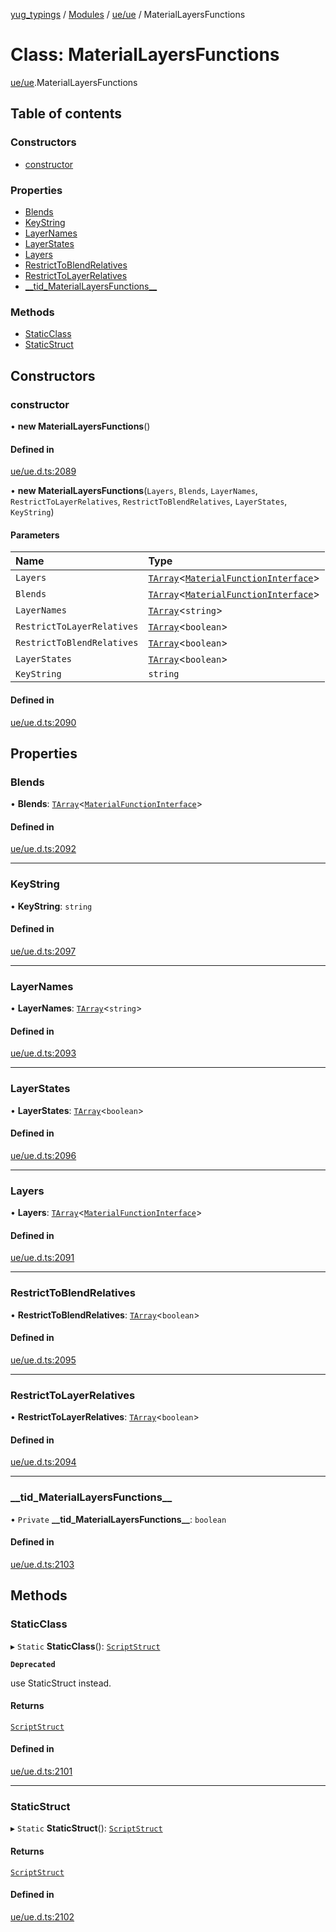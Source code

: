 [yug_typings](../README.md) / [Modules](../modules.md) / [ue/ue](../modules/ue_ue.md) / MaterialLayersFunctions

# Class: MaterialLayersFunctions

[ue/ue](../modules/ue_ue.md).MaterialLayersFunctions

## Table of contents

### Constructors

- [constructor](ue_ue.MaterialLayersFunctions.md#constructor)

### Properties

- [Blends](ue_ue.MaterialLayersFunctions.md#blends)
- [KeyString](ue_ue.MaterialLayersFunctions.md#keystring)
- [LayerNames](ue_ue.MaterialLayersFunctions.md#layernames)
- [LayerStates](ue_ue.MaterialLayersFunctions.md#layerstates)
- [Layers](ue_ue.MaterialLayersFunctions.md#layers)
- [RestrictToBlendRelatives](ue_ue.MaterialLayersFunctions.md#restricttoblendrelatives)
- [RestrictToLayerRelatives](ue_ue.MaterialLayersFunctions.md#restricttolayerrelatives)
- [\_\_tid\_MaterialLayersFunctions\_\_](ue_ue.MaterialLayersFunctions.md#__tid_materiallayersfunctions__)

### Methods

- [StaticClass](ue_ue.MaterialLayersFunctions.md#staticclass)
- [StaticStruct](ue_ue.MaterialLayersFunctions.md#staticstruct)

## Constructors

### constructor

• **new MaterialLayersFunctions**()

#### Defined in

[ue/ue.d.ts:2089](https://github.com/YugMetaverse/yug_typings/blob/b7d9b19/ue/ue.d.ts#L2089)

• **new MaterialLayersFunctions**(`Layers`, `Blends`, `LayerNames`, `RestrictToLayerRelatives`, `RestrictToBlendRelatives`, `LayerStates`, `KeyString`)

#### Parameters

| Name | Type |
| :------ | :------ |
| `Layers` | [`TArray`](../interfaces/ue_puerts.TArray.md)<[`MaterialFunctionInterface`](ue_ue.MaterialFunctionInterface.md)\> |
| `Blends` | [`TArray`](../interfaces/ue_puerts.TArray.md)<[`MaterialFunctionInterface`](ue_ue.MaterialFunctionInterface.md)\> |
| `LayerNames` | [`TArray`](../interfaces/ue_puerts.TArray.md)<`string`\> |
| `RestrictToLayerRelatives` | [`TArray`](../interfaces/ue_puerts.TArray.md)<`boolean`\> |
| `RestrictToBlendRelatives` | [`TArray`](../interfaces/ue_puerts.TArray.md)<`boolean`\> |
| `LayerStates` | [`TArray`](../interfaces/ue_puerts.TArray.md)<`boolean`\> |
| `KeyString` | `string` |

#### Defined in

[ue/ue.d.ts:2090](https://github.com/YugMetaverse/yug_typings/blob/b7d9b19/ue/ue.d.ts#L2090)

## Properties

### Blends

• **Blends**: [`TArray`](../interfaces/ue_puerts.TArray.md)<[`MaterialFunctionInterface`](ue_ue.MaterialFunctionInterface.md)\>

#### Defined in

[ue/ue.d.ts:2092](https://github.com/YugMetaverse/yug_typings/blob/b7d9b19/ue/ue.d.ts#L2092)

___

### KeyString

• **KeyString**: `string`

#### Defined in

[ue/ue.d.ts:2097](https://github.com/YugMetaverse/yug_typings/blob/b7d9b19/ue/ue.d.ts#L2097)

___

### LayerNames

• **LayerNames**: [`TArray`](../interfaces/ue_puerts.TArray.md)<`string`\>

#### Defined in

[ue/ue.d.ts:2093](https://github.com/YugMetaverse/yug_typings/blob/b7d9b19/ue/ue.d.ts#L2093)

___

### LayerStates

• **LayerStates**: [`TArray`](../interfaces/ue_puerts.TArray.md)<`boolean`\>

#### Defined in

[ue/ue.d.ts:2096](https://github.com/YugMetaverse/yug_typings/blob/b7d9b19/ue/ue.d.ts#L2096)

___

### Layers

• **Layers**: [`TArray`](../interfaces/ue_puerts.TArray.md)<[`MaterialFunctionInterface`](ue_ue.MaterialFunctionInterface.md)\>

#### Defined in

[ue/ue.d.ts:2091](https://github.com/YugMetaverse/yug_typings/blob/b7d9b19/ue/ue.d.ts#L2091)

___

### RestrictToBlendRelatives

• **RestrictToBlendRelatives**: [`TArray`](../interfaces/ue_puerts.TArray.md)<`boolean`\>

#### Defined in

[ue/ue.d.ts:2095](https://github.com/YugMetaverse/yug_typings/blob/b7d9b19/ue/ue.d.ts#L2095)

___

### RestrictToLayerRelatives

• **RestrictToLayerRelatives**: [`TArray`](../interfaces/ue_puerts.TArray.md)<`boolean`\>

#### Defined in

[ue/ue.d.ts:2094](https://github.com/YugMetaverse/yug_typings/blob/b7d9b19/ue/ue.d.ts#L2094)

___

### \_\_tid\_MaterialLayersFunctions\_\_

• `Private` **\_\_tid\_MaterialLayersFunctions\_\_**: `boolean`

#### Defined in

[ue/ue.d.ts:2103](https://github.com/YugMetaverse/yug_typings/blob/b7d9b19/ue/ue.d.ts#L2103)

## Methods

### StaticClass

▸ `Static` **StaticClass**(): [`ScriptStruct`](ue_ue.ScriptStruct.md)

**`Deprecated`**

use StaticStruct instead.

#### Returns

[`ScriptStruct`](ue_ue.ScriptStruct.md)

#### Defined in

[ue/ue.d.ts:2101](https://github.com/YugMetaverse/yug_typings/blob/b7d9b19/ue/ue.d.ts#L2101)

___

### StaticStruct

▸ `Static` **StaticStruct**(): [`ScriptStruct`](ue_ue.ScriptStruct.md)

#### Returns

[`ScriptStruct`](ue_ue.ScriptStruct.md)

#### Defined in

[ue/ue.d.ts:2102](https://github.com/YugMetaverse/yug_typings/blob/b7d9b19/ue/ue.d.ts#L2102)
